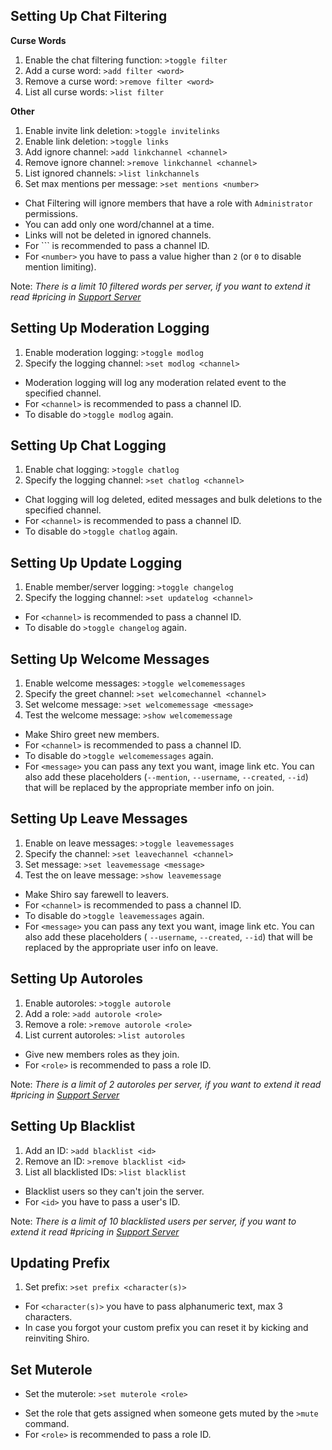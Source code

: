 ## Setting Up Chat Filtering

__Curse Words__
1. Enable the chat filtering function: `>toggle filter`
2. Add a curse word: `>add filter <word>`
3. Remove a curse word: `>remove filter <word>`
4. List all curse words: `>list filter`

__Other__
1. Enable invite link deletion: `>toggle invitelinks`
2. Enable link deletion: `>toggle links`
3. Add ignore channel: `>add linkchannel <channel>`
4. Remove ignore channel: `>remove linkchannel <channel>`
5. List ignored channels: `>list linkchannels`
6. Set max mentions per message: `>set mentions <number>`

* Chat Filtering will ignore members that have a role with `Administrator` permissions.
* You can add only one word/channel at a time.
* Links will not be deleted in ignored channels.
* For ``<channel>` is recommended to pass a channel ID.
* For `<number>` you have to pass a value higher than `2` (or `0` to disable mention limiting).

Note: *There is a limit 10 filtered words per server, if you want to extend it read #pricing in [Support Server](https://discord.gg/ypEBGHB)*

## Setting Up Moderation Logging

1. Enable moderation logging: `>toggle modlog`
2. Specify the logging channel: `>set modlog <channel>`

* Moderation logging will log any moderation related event to the specified channel.
* For `<channel>` is recommended to pass a channel ID.
* To disable do `>toggle modlog` again.

## Setting Up Chat Logging 

1. Enable chat logging: `>toggle chatlog`
2. Specify the logging channel: `>set chatlog <channel>`

* Chat logging will log deleted, edited messages and bulk deletions to the specified channel.
* For `<channel>` is recommended to pass a channel ID.
* To disable do `>toggle chatlog` again.

## Setting Up Update Logging

1. Enable member/server logging: `>toggle changelog`
2. Specify the logging channel: `>set updatelog <channel>`

* For `<channel>` is recommended to pass a channel ID.
* To disable do `>toggle changelog` again.

## Setting Up Welcome Messages

1. Enable welcome messages: `>toggle welcomemessages`
2. Specify the greet channel: `>set welcomechannel <channel>`
3. Set welcome message: `>set welcomemessage <message>`
4. Test the welcome message: `>show welcomemessage`

* Make Shiro greet new members.
* For `<channel>` is recommended to pass a channel ID.
* To disable do `>toggle welcomemessages` again.
* For `<message>` you can pass any text you want, image link etc. You can also add these placeholders (`--mention`, `--username`, `--created`, `--id`) that will be replaced by the appropriate member info on join.

## Setting Up Leave Messages

1. Enable on leave messages: `>toggle leavemessages`
2. Specify the channel: `>set leavechannel <channel>`
3. Set message: `>set leavemessage <message>`
4. Test the on leave message: `>show leavemessage`

* Make Shiro say farewell to leavers.
* For `<channel>` is recommended to pass a channel ID.
* To disable do `>toggle leavemessages` again.
* For `<message>` you can pass any text you want, image link etc. You can also add these placeholders ( ``--username``, `--created`, `--id`) that will be replaced by the appropriate user info on leave.

## Setting Up Autoroles 

1. Enable autoroles: `>toggle autorole`
2. Add a role: `>add autorole <role>`
3. Remove a role: `>remove autorole <role>`
4. List current autoroles: `>list autoroles`

* Give new members roles as they join.
* For `<role>` is recommended to pass a role ID.

Note: *There is a limit of 2 autoroles per server, if you want to extend it read #pricing in [Support Server](https://discord.gg/ypEBGHB)*

## Setting Up Blacklist 

1. Add an ID: `>add blacklist <id>`
2. Remove an ID: `>remove blacklist <id>`
3. List all blacklisted IDs: `>list blacklist`

* Blacklist users so they can't join the server.
* For `<id>` you have to pass a user's ID.

Note: *There is a limit of 10 blacklisted users per server, if you want to extend it read #pricing in [Support Server](https://discord.gg/ypEBGHB)*

## Updating Prefix

1. Set prefix: `>set prefix <character(s)>`

* For `<character(s)>` you have to pass alphanumeric text, max 3 characters.
* In case you forgot your custom prefix you can reset it by kicking and reinviting Shiro.

## Set Muterole

- Set the muterole: `>set muterole <role>`

* Set the role that gets assigned when someone gets muted by the `>mute` command.
* For `<role>` is recommended to pass a role ID.
